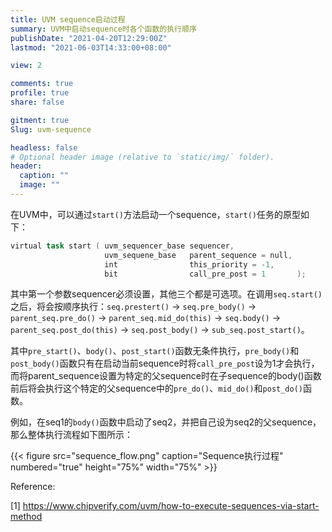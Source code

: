 ```yaml
---
title: UVM sequence启动过程
summary: UVM中启动sequence时各个函数的执行顺序
publishDate: "2021-04-20T12:29:00Z"
lastmod: "2021-06-03T14:33:00+08:00"

view: 2

comments: true
profile: true
share: false

gitment: true
Slug: uvm-sequence

headless: false
# Optional header image (relative to `static/img/` folder).
header:
  caption: ""
  image: ""
---
```


在UVM中，可以通过`start()`方法启动一个sequence，`start()`任务的原型如下：

```verilog
virtual task start ( uvm_sequencer_base sequencer,
                     uvm_sequene_base   parent_sequence = null,
                     int                this_priority = -1,
                     bit                call_pre_post = 1       );
```

其中第一个参数sequencer必须设置，其他三个都是可选项。在调用`seq.start()`之后，将会按顺序执行：`seq.prestert()` -> `seq.pre_body()` -> `parent_seq.pre_do()` -> `parent_seq.mid_do(this)` -> `seq.body()` -> `parent_seq.post_do(this)` -> `seq.post_body()` -> `sub_seq.post_start()`。

其中`pre_start()`、`body()`、`post_start()`函数无条件执行，`pre_body()`和`post_body()`函数只有在启动当前sequence时将`call_pre_post`设为1才会执行，而将parent_sequence设置为特定的父sequence时在子sequence的body()函数前后将会执行这个特定的父sequence中的`pre_do()`、`mid_do()`和`post_do()`函数。

例如，在seq1的`body()`函数中启动了seq2，并把自己设为seq2的父sequence，那么整体执行流程如下图所示：


{{< figure src="sequence_flow.png" caption="Sequence执行过程" numbered="true" height="75%" width="75%" >}}


Reference:

[1] https://www.chipverify.com/uvm/how-to-execute-sequences-via-start-method